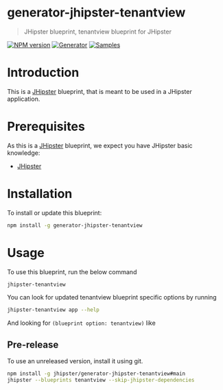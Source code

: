 # generator-jhipster-tenantview

> JHipster blueprint, tenantview blueprint for JHipster

[![NPM version][npm-image]][npm-url]
[![Generator][github-generator-image]][github-generator-url]
[![Samples][github-samples-image]][github-samples-url]

# Introduction

This is a [JHipster](https://www.jhipster.tech/) blueprint, that is meant to be used in a JHipster application.

# Prerequisites

As this is a [JHipster](https://www.jhipster.tech/) blueprint, we expect you have JHipster basic knowledge:

- [JHipster](https://www.jhipster.tech/)

# Installation

To install or update this blueprint:

```bash
npm install -g generator-jhipster-tenantview
```

# Usage

To use this blueprint, run the below command

```bash
jhipster-tenantview
```

You can look for updated tenantview blueprint specific options by running

```bash
jhipster-tenantview app --help
```

And looking for `(blueprint option: tenantview)` like

## Pre-release

To use an unreleased version, install it using git.

```bash
npm install -g jhipster/generator-jhipster-tenantview#main
jhipster --blueprints tenantview --skip-jhipster-dependencies
```

[npm-image]: https://img.shields.io/npm/v/generator-jhipster-tenantview.svg
[npm-url]: https://npmjs.org/package/generator-jhipster-tenantview
[github-generator-image]: https://github.com/jhipster/generator-jhipster-tenantview/actions/workflows/generator.yml/badge.svg
[github-generator-url]: https://github.com/jhipster/generator-jhipster-tenantview/actions/workflows/generator.yml
[github-samples-image]: https://github.com/jhipster/generator-jhipster-tenantview/actions/workflows/samples.yml/badge.svg
[github-samples-url]: https://github.com/jhipster/generator-jhipster-tenantview/actions/workflows/samples.yml
